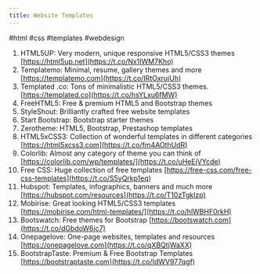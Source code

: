 ```yaml
---
title: Website Templates
---
```




#html #css #templates #webdesign



1. HTML5UP: Very modern, unique responsive HTML5/CSS3 themes [https://html5up.net](https://t.co/Nx1IWM7Kho) 
2. Templatemo: Minimal, resume, gallery themes and more [https://templatemo.com](https://t.co/IRtOxrujUh) 
3. Templated .co: Tons of minimalistic HTML5/CSS3 themes. [https://templated.co](https://t.co/hsYLxu6fMW)
4. FreeHTML5: Free & premium HTML5 and Bootstrap themes 
5. StyleShout: Brilliantly crafted free website templates 
6. Start Bootstrap: Bootstrap starter themes 
7. Zerotheme: HTML5, Bootstrap, Prestashop templates 
8. HTML5xCSS3: Collection of wonderful templates in different categories [https://html5xcss3.com](https://t.co/fm4AOthUdR) 
9. Colorlib: Almost any category of theme you can think of [https://colorlib.com/wp/templates/](https://t.co/uHeEjVYcde)
10. Free CSS: Huge collection of free templates [https://free-css.com/free-css-templates](https://t.co/S5yQrkp1eq) 
11. Hubspot: Templates, infographics, banners and much more [https://hubspot.com/resources](https://t.co/T10zTgkIzp) 
12. Mobirise: Great looking HTML5/CSS3 templates [https://mobirise.com/html-templates/](https://t.co/hlWBHF0rkH)
13. Bootswatch: Free themes for Bootstrap [https://bootswatch.com](https://t.co/dGbdoW6jc7) 
14. Onepagelove: One-page websites, templates and resources [https://onepagelove.com](https://t.co/qXBQtjWaXX) 
15. BootstrapTaste: Premium & Free Bootstrap Templates [https://bootstraptaste.com](https://t.co/IdWV977qgf)
